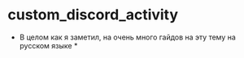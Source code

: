 # custom_discord_activity

* В целом как я заметил, на очень много гайдов на эту тему на русском языке *
